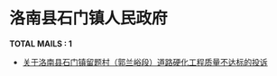 # 洛南县石门镇人民政府
__TOTAL MAILS : 1__
- [关于洛南县石门镇留题村（郭兰峪段）道路硬化工程质量不达标的投诉](../../categories/mails/4305.md)